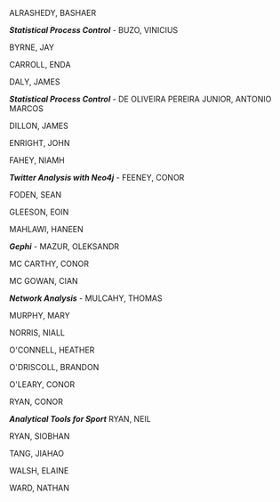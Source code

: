 
ALRASHEDY, BASHAER 	 
 	 	 
***Statistical Process Control*** - BUZO, VINICIUS 	 
 	 	 
BYRNE, JAY 	 
 	 	 
CARROLL, ENDA 	 
 	 	 
DALY, JAMES 	 
 	 	 
***Statistical Process Control*** - DE OLIVEIRA PEREIRA JUNIOR, ANTONIO MARCOS 	 
 	 	 
DILLON, JAMES 	 
 	 	 
ENRIGHT, JOHN 	 
 	 	 
FAHEY, NIAMH 	 
 	 	 
***Twitter Analysis with Neo4j*** - FEENEY, CONOR 	 
 	 	 
FODEN, SEAN 	 
 	 	 
GLEESON, EOIN 	 
 	 	 
MAHLAWI, HANEEN 	 
 	 	 
***Gephi*** - MAZUR, OLEKSANDR 	 
 	 	 
MC CARTHY, CONOR 	 
 	 	 
MC GOWAN, CIAN 	 
 	 	 
***Network Analysis*** - MULCAHY, THOMAS 
 	 	 
MURPHY, MARY 	 
 	 	 
NORRIS, NIALL 	 
 	 	 
O'CONNELL, HEATHER 	 
 	 	 
O'DRISCOLL, BRANDON 	 
 	 	 
O'LEARY, CONOR 	 

RYAN, CONOR 	 
 	 	 
***Analytical Tools for Sport*** RYAN, NEIL 	 
 	 	 
RYAN, SIOBHAN 	 
 	 	 
TANG, JIAHAO 	 
 	 	 
WALSH, ELAINE 	 
 	 	 
WARD, NATHAN 	 
